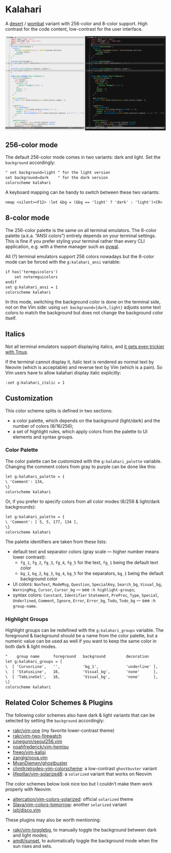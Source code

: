# Kalahari

A [desert][1] / [wombat][2] variant with 256-color and 8-color support.
High contrast for the code content, low-contrast for the user interface.

  [1]: http://www.vim.org/scripts/script.php?script_id=1243
  [2]: http://www.vim.org/scripts/script.php?script_id=2465

![screenshot](kalahari.png)


## 256-color mode

The default 256-color mode comes in two variants: dark and light.
Set the `background` accordingly:

```vim
" set background=light " for the light version
set background=dark    " for the dark version
colorscheme kalahari
```

A keyboard mapping can be handy to switch between these two variants:

```vim
nmap <silent><F12> :let &bg = (&bg == 'light' ? 'dark' : 'light')<CR>
```


## 8-color mode

The 256-color palette is the same on all terminal emulators. The 8-color
palette (a.k.a. “ANSI colors”) entirely depends on your terminal settings.
This is fine if you prefer styling your terminal rather than every CLI
application, e.g. with a theme manager such as [pywal][3].

  [3]: https://github.com/dylanaraps/pywal

All (?) terminal emulators support 256 colors nowadays but the 8-color mode can
be forced with the `g:kalahari_ansi` variable:

```vim
if has('termguicolors')
    set notermguicolors
endif
set g:kalahari_ansi = 1
colorscheme kalahari
```

In this mode, switching the background color is done on the terminal side, not
on the Vim side: using `set background={dark,light}` adjusts some text colors
to match the background but does not change the background color itself.


## Italics

Not all terminal emulators support displaying italics, and [it gets even
trickier with Tmux][4].

  [4]: https://jsatk.us/vim-tmux-italics-and-insanity-9a96b69eeca6

If the terminal cannot display it, italic text is rendered as normal text
by Neovim (which is acceptable) and reverse text by Vim (which is a pain).
So Vim users have to allow kalahari display italic explicitly:

```vim
:set g:kalahari_italic = 1
```


## Customization

This color scheme splits is defined in two sections:

* a color palette, which depends on the background (light/dark) and the number of colors (8/16/256);
* a set of highlight rules, which apply colors from the palette to UI elements and syntax groups.

### Color Palette

The color palette can be customized with the `g:kalahari_palette` variable.
Changing the comment colors from gray to purple can be done like this:

```vim
let g:kalahari_palette = {
\ 'Comment': 134,
\}
colorscheme kalahari
```

Or, if you prefer to specify colors from all color modes (8/256 & light/dark backgrounds):

```vim
let g:kalahari_palette = {
\ 'Comment': [ 5, 5, 177, 134 ],
\}
colorscheme kalahari
```

The palette identifiers are taken from these lists:

* default text and separator colors (gray scale — higher number means lower contrast):
    * `fg_1`, `fg_2`, `fg_3`, `fg_4`, `fg_5` for the text, `fg_1` being the default text color
    * `bg_1`, `bg_2`, `bg_3`, `bg_4`, `bg_5` for the separators, `bg_1` being the default background color
* UI colors: `NonText`, `ModeMsg`, `Question`, `SpecialKey`, `Search_bg`, `Visual_bg`, `WarningMsg`, `Cursor`, `Cursor_bg` — see `:h highlight-groups`;
* syntax colors: `Constant`, `Identifier` `Statement`, `PreProc`, `Type`, `Special`, `Underlined`, `Comment`, `Ignore`, `Error`, `Error_bg`, `Todo`, `Todo_bg` — see `:h group-name`.


### Highlight Groups

Highlight groups can be redefined with the `g:kalahari_groups` variable. The foreground & background should be a name from the color palette, but a numeric value can be used as well if you want to keep the same color in both dark & light modes.

```vim
"    group name      foreground   background         decoration
let g:kalahari_groups = [
\  [ 'CursorLine',   '',          'bg_1',            'underline' ],
\  [ 'StatusLine',   16,          'Visual_bg',       'none'      ],
\  [ 'TabLineSel',   16,          'Visual_bg',       'none'      ],
\]
colorscheme kalahari
```


## Related Color Schemes & Plugins

The following color schemes also have dark & light variants that can be
selected by setting the `background` accordingly:

* [rakr/vim-one](https://github.com/rakr/vim-one) (my favorite lower-contrast theme)
* [rakr/vim-two-firewatch](https://github.com/rakr/vim-two-firewatch)
* [junegunn/seoul256.vim](https://github.com/junegunn/seoul256.vim)
* [noahfrederick/vim-hemisu](https://github.com/noahfrederick/vim-hemisu)
* [freeo/vim-kalisi](https://github.com/freeo/vim-kalisi)
* [zanglg/nova.vim](https://github.com/zanglg/nova.vim)
* [MvanDiemen/ghostbuster](https://github.com/MvanDiemen/ghostbuster)
* [chmllr/elrodeo-vim-colorscheme](https://github.com/chmllr/elrodeo-vim-colorscheme): a low-contrast `ghostbuster` variant
* [lifepillar/vim-solarized8](https://github.com/lifepillar/vim-solarized8): a `solarized` variant that works on Neovim

The color schemes below look nice too but I couldn’t make them work properly with Neovim:

* [altercation/vim-colors-solarized](https://github.com/altercation/vim-colors-solarized): official `solarized` theme
* [Slava/vim-colors-tomorrow](https://github.com/Slava/vim-colors-tomorrow): another `solarized` variant
* [jsit/disco.vim](https://github.com/jsit/disco.vim)

These plugins may also be worth mentioning:

* [rakr/vim-togglebg](https://github.com/rakr/vim-togglebg), to manually toggle the background between dark and light modes;
* [amdt/sunset](https://github.com/amdt/sunset), to automatically toggle the background mode when the sun rises and sets.

